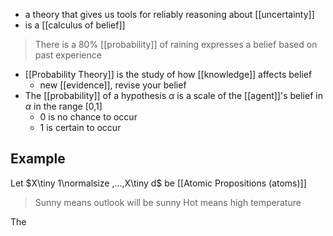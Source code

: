 - a theory that gives us tools for reliably reasoning about [[uncertainty]]
- is a [[calculus of belief]]
>	There is a 80% [[probability]] of raining expresses a belief based on past experience
- [[Probability Theory]] is the study of how [[knowledge]] affects belief
	- new [[evidence]], revise your belief
- The [[probability]] of a hypothesis $\alpha$ is a scale of the [[agent]]'s belief in $\alpha$ in the range [0,1] 
	- 0 is no chance to occur
	- 1 is certain to occur

## Example
Let $X\tiny 1\normalsize ,...,X\tiny d$ be [[Atomic Propositions (atoms)]]
>	Sunny means outlook will be sunny
>	Hot means high temperature

The 

